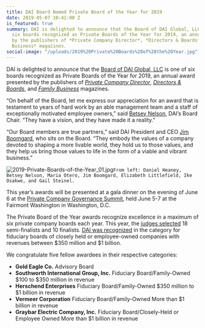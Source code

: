 ```yaml
---
title: DAI Board Named Private Board of the Year for 2019
date: 2019-05-07 10:41:00 Z
is_featured: true
summary: DAI is delighted to announce that the Board of DAI Global, LLC is one of
  six boards recognized as Private Boards of the Year for 2019, an annual award presented
  by the publishers of *Private Company Director*, *Directors & Boards*, and *Family
  Business* magazines.
social-image: "/uploads/2019%20Private%20Boards%20of%20the%20Year.jpg"
---
```


DAI is delighted to announce that the [Board of DAI Global, LLC](https://www.dai.com/who-we-are/leadership/board.html) is one of six boards recognized as Private Boards of the Year for 2019, an annual award presented by the publishers of *[Private Company Director](http://www.privatecompanydirector.com/)*, *[Directors & Boards](https://www.directorsandboards.com/)*, and *[Family Business](https://www.familybusinessmagazine.com/)* magazines.

“On behalf of the Board, let me express our appreciation for an award that is testament to years of hard work by an able management team and a staff of exceptionally motivated employee owners,” said [Betsey Nelson](https://www.dai.com/who-we-are/board/elizabeth-nelson), DAI’s Board Chair. “They have a vision, and they have made it a reality.”

<!--more-->

“Our Board members are true partners,” said DAI President and CEO [Jim Boomgard](https://www.dai.com/who-we-are/leadership/james-boomgard), who sits on the Board. “They embody the values of a company devoted to shaping a more livable world, they hold us to those values, and they help us bring those values to life in the form of a viable and vibrant business.”

![2019-Private-Boards-of-the-Year_01.jpg](/uploads/2019-Private-Boards-of-the-Year_01.jpg)`From left: Daniel Heaney, Betsey Nelson, Maria Otero, Jim Boomgard, Elizabeth Littlefield, Ike Osakwe, and Gail Steinel.`

This year’s awards will be presented at a gala dinner on the evening of June 6 at the [Private Company Governance Summit](https://pcgs.privatecompanydirector.com/), held June 5-7 at the Fairmont Washington in Washington, D.C.

The Private Board of the Year awards recognize excellence in a maximum of six private company boards each year. This year, the [judges selected](http://privatecompanydirector.com/features/2019-private-boards-year-announced) 18 semi-finalists and 10 finalists. [DAI was recognized](https://finance.yahoo.com/news/2019-private-boards-award-winners-180700458.html) in the category for fiduciary boards of closely held or employee-owned companies with revenues between $350 million and $1 billion.

We congratulate five fellow awardees in their respective categories:

* **Gold Eagle Co.**
  Advisory Board
* **Southworth International Group, Inc.**
  Fiduciary Board/Family-Owned
  \$100 to $350 million in revenue
* **Herschend Enterprises**
  Fiduciary Board/Family-Owned
  \$350 million to $1 billion in revenue
* **Vermeer Corporation**
  Fiduciary Board/Family-Owned
  More than $1 billion in revenue
* **Graybar Electric Company, Inc.**
  Fiduciary Board/Closely-Held or Employee Owned
  More than $1 billion in revenue